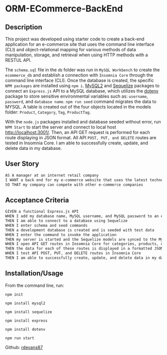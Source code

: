 # ORM-ECommerce-BackEnd


## Description 

This project was developed using starter code to create a back-end application for an e-commerce site that uses the command line interface (CLI) and object-relational mapping for various methods of data manipulation, storage, and retrieval when using HTTP methods with a RESTUL API.  

The `schema.sql` file in the `db` folder was run in `MySQL Workbench` to create the `ecommerce_db` and establish a connection with `Insomnia Core` through the command line interface (CLI). Once the database is created, the specific `NPM packages` are installed using `npm i`. 
[MySQL2](https://www.npmjs.com/package/mysql2) and [Sequelize](https://www.npmjs.com/package/sequelize) packages to connect an `Express.js` API to a MySQL database, which utilizes the [dotenv](https://www.npmjs.com/package/dotenv) package to store sensitive environmental variables such as: `username`, `password`, and `database name`. `npm run seed` command migrates the data to MYSQL. A table is created out of the four objects located in the models folder: `Product`, `Category`, `Tag`, `ProductTag`.

With the `node.js` packages installed and database seeded without error, run `NPM Start` to start the server and connect to local host [http://localhost:3001/](http://localhost:3001/). Then, an API GET request is performed for each route displaying in JSON format. All API `POST, PUT, and DELETE` routes are tested in Insomnia Core. I am able to successfully create, update, and delete data in my database.




## User Story

```md
AS A manager at an internet retail company
I WANT a back end for my e-commerce website that uses the latest technologies
SO THAT my company can compete with other e-commerce companies
```

## Acceptance Criteria

```md
GIVEN a functional Express.js API
WHEN I add my database name, MySQL username, and MySQL password to an environment variable file
THEN I am able to connect to a database using Sequelize
WHEN I enter schema and seed commands
THEN a development database is created and is seeded with test data
WHEN I enter the command to invoke the application
THEN my server is started and the Sequelize models are synced to the MySQL database
WHEN I open API GET routes in Insomnia Core for categories, products, or tags
THEN the data for each of these routes is displayed in a formatted JSON
WHEN I test API POST, PUT, and DELETE routes in Insomnia Core
THEN I am able to successfully create, update, and delete data in my database

```
## Installation/Usage

From the command line, run:

`npm init`

`npm install mysql2`

`npm install sequelize`

`npm install express`

`npm install dotenv`

`npm run start`








 Github: <a href="https://github.com/rdevans87">rdevans87</a>



